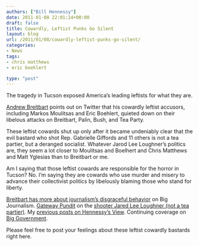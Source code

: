 ```yaml
---
authors: ["Bill Hennessy"]
date: 2011-01-08 22:01:24+00:00
draft: false
title: Cowardly, Leftist Punks Go Silent
layout: blog
url: /2011/01/08/cowardly-leftist-punks-go-silent/
categories:
- News
tags:
- chris matthews
- eric boehlert

type: "post"
---
```


The tragedy in Tucson exposed America’s leading leftists for what they are.

 

[Andrew Breitbart](https://twitter.com/#!/AndrewBreitbart) points out on Twitter that his cowardly leftist accusors, including Markos Moulitsas and Eric Boehlert, quieted down on their libelous attacks on Breitbart, Palin, Bush, and Tea Party.

 

These leftist cowards shut up only after it became undeniably clear that the evil bastard who shot Rep. Gabrielle Giffords and 11 others is not a tea partier, but a deranged socialist. Whatever Jarod Lee Loughner’s politics are, they seem a lot closer to Moulitsas and Boelhert and Chris Matthews and Matt Yglesias than to Breitbart or me. 

 

Am I saying that those leftist cowards are responsible for the horror in Tucson? No. I’m saying they are cowards who use murder and misery to advance their collectivist politics by libelously blaming those who stand for liberty.

 

[Breitbart has more about journalism’s disgraceful behavior](https://bigjournalism.com/abreitbart/2011/01/08/on-the-tragedy-of-azrep-giffords-shooting/) on Big Journalism. [Gateway Pundit](https://gatewaypundit.rightnetwork.com/) on the [shooter Jared Lee Loughner (not a tea partier)](https://gatewaypundit.rightnetwork.com/2011/01/shooter-jarod-laughner/). My [previous posts on Hennessy’s View](https://hennessysview.com/2011/01/08/gabrielle-giffords-rip/). Continuing coverage on [Big Government](https://biggovernment.com/).

 

Please feel free to post your feelings about these leftist cowardly bastards right here. 
